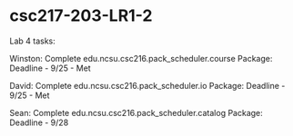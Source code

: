 # csc217-203-LR1-2
Lab 4 tasks:

Winston: 
Complete edu.ncsu.csc216.pack_scheduler.course Package: Deadline - 9/25 - Met


David:
Complete edu.ncsu.csc216.pack_scheduler.io Package: Deadline - 9/25 - Met

Sean:
Complete edu.ncsu.csc216.pack_scheduler.catalog Package: Deadline - 9/28
